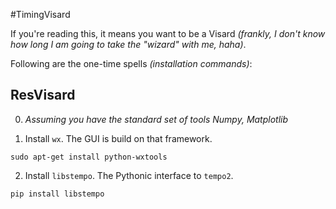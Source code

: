 #TimingVisard

If you're reading this, it means you want to be a Visard _(frankly, I don't know how long I am going to take the "wizard" with me, haha)_.

Following are the one-time spells _(installation commands)_:

## ResVisard
0. _Assuming you have the standard set of tools_
		_Numpy, Matplotlib_

1. Install `wx`. The GUI is build on that framework.

`sudo apt-get install python-wxtools`

2. Install `libstempo`. The Pythonic interface to `tempo2`.

`pip install libstempo`


